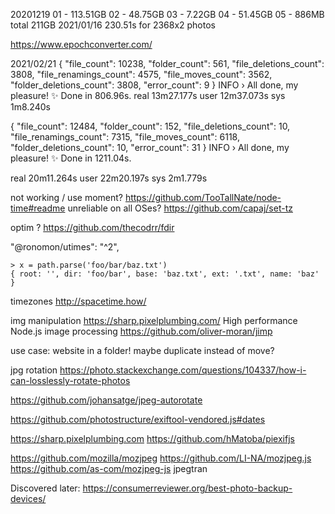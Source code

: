 


20201219
01 - 113.51GB
02 - 48.75GB
03 - 7.22GB
04 - 51.45GB
05 - 886MB
total 211GB
2021/01/16 230.51s for 2368x2 photos


https://www.epochconverter.com/


2021/02/21
{
"file_count": 10238,
"folder_count": 561,
"file_deletions_count": 3808,
"file_renamings_count": 4575,
"file_moves_count": 3562,
"folder_deletions_count": 3808,
"error_count": 9
}
INFO   ›  All done, my pleasure!
✨  Done in 806.96s.
real	13m27.177s
user	12m37.073s
sys	1m8.240s

{
"file_count": 12484,
"folder_count": 152,
"file_deletions_count": 10,
"file_renamings_count": 7315,
"file_moves_count": 6118,
"folder_deletions_count": 10,
"error_count": 31
}
INFO   ›  All done, my pleasure!
✨  Done in 1211.04s.

real	20m11.264s
user	22m20.197s
sys	2m1.779s



not working / use moment? https://github.com/TooTallNate/node-time#readme
unreliable on all OSes? https://github.com/capaj/set-tz

optim ? https://github.com/thecodrr/fdir

"@ronomon/utimes": "^2",


```
> x = path.parse('foo/bar/baz.txt')
{ root: '', dir: 'foo/bar', base: 'baz.txt', ext: '.txt', name: 'baz' }
```


timezones  http://spacetime.how/

img manipulation
   https://sharp.pixelplumbing.com/ High performance Node.js image processing
   https://github.com/oliver-moran/jimp



use case: website in a folder! maybe duplicate instead of move?

jpg rotation https://photo.stackexchange.com/questions/104337/how-i-can-losslessly-rotate-photos

https://github.com/johansatge/jpeg-autorotate

https://github.com/photostructure/exiftool-vendored.js#dates

https://sharp.pixelplumbing.com
https://github.com/hMatoba/piexifjs

https://github.com/mozilla/mozjpeg
https://github.com/LI-NA/mozjpeg.js
https://github.com/as-com/mozjpeg-js
jpegtran


Discovered later: https://consumerreviewer.org/best-photo-backup-devices/
